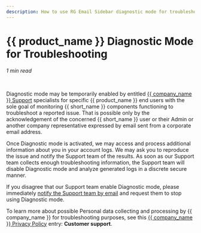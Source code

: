 ```yaml
---
description: How to use RG Email Sidebar diagnostic mode for troubleshooting
---
```

# {{ product_name }} Diagnostic Mode for Troubleshooting  
  

*1 min read*  

<!-- ShareThis BEGIN --> 
<div class="addthis_inline_share_toolbox"></div>
<!-- End ShareThis --> 

&nbsp;

Diagnostic mode may be temporarily enabled by entitled [{{ company_name }} Support](mailto:support@revenuegrid.com) specialists for specific {{ product_name }} end users with the sole goal of monitoring {{ short_name }} components functioning to troubleshoot a reported issue. That is possible only by the acknowledgement of the concerned {{ short_name }} user or their Admin or another company representative expressed by email sent from a corporate email address.  

Once Diagnostic mode is activated, we may access and process additional information about you in your account logs. We may ask you to reproduce the issue and notify the Support team of the results. As soon as our Support team collects enough troubleshooting information, the Support team will disable Diagnostic mode and analyze generated logs in a discrete secure manner.  

If you disagree that our Support team enable Diagnostic mode, please immediately [notify the Support team by email](mailto:support@revenuegrid.com) and request them to stop using Diagnostic mode.  

To learn more about possible Personal data collecting and processing by {{ company_name }} for troubleshooting purposes, see this [{{ company_name }} Privacy Policy](https://revenuegrid.com/privacy-policy/) entry: **Customer support**.  





